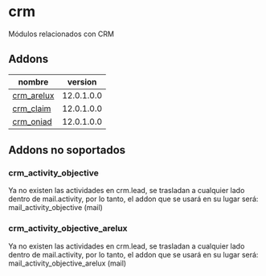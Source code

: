 crm
=========
Módulos relacionados con CRM


Addons
----------------
nombre | version
--- | ---
[crm_arelux](crm_arelux/) | 12.0.1.0.0
[crm_claim](crm_claim/) | 12.0.1.0.0
[crm_oniad](crm_oniad/) | 12.0.1.0.0


## Addons no soportados

### crm_activity_objective
Ya no existen las actividades en crm.lead, se trasladan a cualquier lado dentro de mail.activity, por lo tanto, el addon que se usará en su lugar será: mail_activity_objective (mail)

### crm_activity_objective_arelux
Ya no existen las actividades en crm.lead, se trasladan a cualquier lado dentro de mail.activity, por lo tanto, el addon que se usará en su lugar será: mail_activity_objective_arelux (mail)
